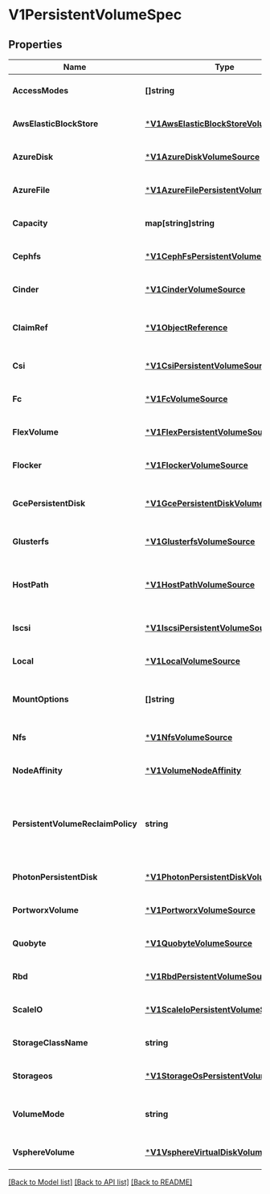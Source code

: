 # V1PersistentVolumeSpec

## Properties
Name | Type | Description | Notes
------------ | ------------- | ------------- | -------------
**AccessModes** | **[]string** | AccessModes contains all ways the volume can be mounted. More info: https://kubernetes.io/docs/concepts/storage/persistent-volumes#access-modes | [optional] [default to null]
**AwsElasticBlockStore** | [***V1AwsElasticBlockStoreVolumeSource**](v1.AWSElasticBlockStoreVolumeSource.md) | AWSElasticBlockStore represents an AWS Disk resource that is attached to a kubelet&#39;s host machine and then exposed to the pod. More info: https://kubernetes.io/docs/concepts/storage/volumes#awselasticblockstore | [optional] [default to null]
**AzureDisk** | [***V1AzureDiskVolumeSource**](v1.AzureDiskVolumeSource.md) | AzureDisk represents an Azure Data Disk mount on the host and bind mount to the pod. | [optional] [default to null]
**AzureFile** | [***V1AzureFilePersistentVolumeSource**](v1.AzureFilePersistentVolumeSource.md) | AzureFile represents an Azure File Service mount on the host and bind mount to the pod. | [optional] [default to null]
**Capacity** | **map[string]string** | A description of the persistent volume&#39;s resources and capacity. More info: https://kubernetes.io/docs/concepts/storage/persistent-volumes#capacity | [optional] [default to null]
**Cephfs** | [***V1CephFsPersistentVolumeSource**](v1.CephFSPersistentVolumeSource.md) | CephFS represents a Ceph FS mount on the host that shares a pod&#39;s lifetime | [optional] [default to null]
**Cinder** | [***V1CinderVolumeSource**](v1.CinderVolumeSource.md) | Cinder represents a cinder volume attached and mounted on kubelets host machine More info: https://releases.k8s.io/HEAD/examples/mysql-cinder-pd/README.md | [optional] [default to null]
**ClaimRef** | [***V1ObjectReference**](v1.ObjectReference.md) | ClaimRef is part of a bi-directional binding between PersistentVolume and PersistentVolumeClaim. Expected to be non-nil when bound. claim.VolumeName is the authoritative bind between PV and PVC. More info: https://kubernetes.io/docs/concepts/storage/persistent-volumes#binding | [optional] [default to null]
**Csi** | [***V1CsiPersistentVolumeSource**](v1.CSIPersistentVolumeSource.md) | CSI represents storage that handled by an external CSI driver (Beta feature). | [optional] [default to null]
**Fc** | [***V1FcVolumeSource**](v1.FCVolumeSource.md) | FC represents a Fibre Channel resource that is attached to a kubelet&#39;s host machine and then exposed to the pod. | [optional] [default to null]
**FlexVolume** | [***V1FlexPersistentVolumeSource**](v1.FlexPersistentVolumeSource.md) | FlexVolume represents a generic volume resource that is provisioned/attached using an exec based plugin. | [optional] [default to null]
**Flocker** | [***V1FlockerVolumeSource**](v1.FlockerVolumeSource.md) | Flocker represents a Flocker volume attached to a kubelet&#39;s host machine and exposed to the pod for its usage. This depends on the Flocker control service being running | [optional] [default to null]
**GcePersistentDisk** | [***V1GcePersistentDiskVolumeSource**](v1.GCEPersistentDiskVolumeSource.md) | GCEPersistentDisk represents a GCE Disk resource that is attached to a kubelet&#39;s host machine and then exposed to the pod. Provisioned by an admin. More info: https://kubernetes.io/docs/concepts/storage/volumes#gcepersistentdisk | [optional] [default to null]
**Glusterfs** | [***V1GlusterfsVolumeSource**](v1.GlusterfsVolumeSource.md) | Glusterfs represents a Glusterfs volume that is attached to a host and exposed to the pod. Provisioned by an admin. More info: https://releases.k8s.io/HEAD/examples/volumes/glusterfs/README.md | [optional] [default to null]
**HostPath** | [***V1HostPathVolumeSource**](v1.HostPathVolumeSource.md) | HostPath represents a directory on the host. Provisioned by a developer or tester. This is useful for single-node development and testing only! On-host storage is not supported in any way and WILL NOT WORK in a multi-node cluster. More info: https://kubernetes.io/docs/concepts/storage/volumes#hostpath | [optional] [default to null]
**Iscsi** | [***V1IscsiPersistentVolumeSource**](v1.ISCSIPersistentVolumeSource.md) | ISCSI represents an ISCSI Disk resource that is attached to a kubelet&#39;s host machine and then exposed to the pod. Provisioned by an admin. | [optional] [default to null]
**Local** | [***V1LocalVolumeSource**](v1.LocalVolumeSource.md) | Local represents directly-attached storage with node affinity | [optional] [default to null]
**MountOptions** | **[]string** | A list of mount options, e.g. [\&quot;ro\&quot;, \&quot;soft\&quot;]. Not validated - mount will simply fail if one is invalid. More info: https://kubernetes.io/docs/concepts/storage/persistent-volumes/#mount-options | [optional] [default to null]
**Nfs** | [***V1NfsVolumeSource**](v1.NFSVolumeSource.md) | NFS represents an NFS mount on the host. Provisioned by an admin. More info: https://kubernetes.io/docs/concepts/storage/volumes#nfs | [optional] [default to null]
**NodeAffinity** | [***V1VolumeNodeAffinity**](v1.VolumeNodeAffinity.md) | NodeAffinity defines constraints that limit what nodes this volume can be accessed from. This field influences the scheduling of pods that use this volume. | [optional] [default to null]
**PersistentVolumeReclaimPolicy** | **string** | What happens to a persistent volume when released from its claim. Valid options are Retain (default for manually created PersistentVolumes), Delete (default for dynamically provisioned PersistentVolumes), and Recycle (deprecated). Recycle must be supported by the volume plugin underlying this PersistentVolume. More info: https://kubernetes.io/docs/concepts/storage/persistent-volumes#reclaiming | [optional] [default to null]
**PhotonPersistentDisk** | [***V1PhotonPersistentDiskVolumeSource**](v1.PhotonPersistentDiskVolumeSource.md) | PhotonPersistentDisk represents a PhotonController persistent disk attached and mounted on kubelets host machine | [optional] [default to null]
**PortworxVolume** | [***V1PortworxVolumeSource**](v1.PortworxVolumeSource.md) | PortworxVolume represents a portworx volume attached and mounted on kubelets host machine | [optional] [default to null]
**Quobyte** | [***V1QuobyteVolumeSource**](v1.QuobyteVolumeSource.md) | Quobyte represents a Quobyte mount on the host that shares a pod&#39;s lifetime | [optional] [default to null]
**Rbd** | [***V1RbdPersistentVolumeSource**](v1.RBDPersistentVolumeSource.md) | RBD represents a Rados Block Device mount on the host that shares a pod&#39;s lifetime. More info: https://releases.k8s.io/HEAD/examples/volumes/rbd/README.md | [optional] [default to null]
**ScaleIO** | [***V1ScaleIoPersistentVolumeSource**](v1.ScaleIOPersistentVolumeSource.md) | ScaleIO represents a ScaleIO persistent volume attached and mounted on Kubernetes nodes. | [optional] [default to null]
**StorageClassName** | **string** | Name of StorageClass to which this persistent volume belongs. Empty value means that this volume does not belong to any StorageClass. | [optional] [default to null]
**Storageos** | [***V1StorageOsPersistentVolumeSource**](v1.StorageOSPersistentVolumeSource.md) | StorageOS represents a StorageOS volume that is attached to the kubelet&#39;s host machine and mounted into the pod More info: https://releases.k8s.io/HEAD/examples/volumes/storageos/README.md | [optional] [default to null]
**VolumeMode** | **string** | volumeMode defines if a volume is intended to be used with a formatted filesystem or to remain in raw block state. Value of Filesystem is implied when not included in spec. This is an alpha feature and may change in the future. | [optional] [default to null]
**VsphereVolume** | [***V1VsphereVirtualDiskVolumeSource**](v1.VsphereVirtualDiskVolumeSource.md) | VsphereVolume represents a vSphere volume attached and mounted on kubelets host machine | [optional] [default to null]

[[Back to Model list]](../README.md#documentation-for-models) [[Back to API list]](../README.md#documentation-for-api-endpoints) [[Back to README]](../README.md)



